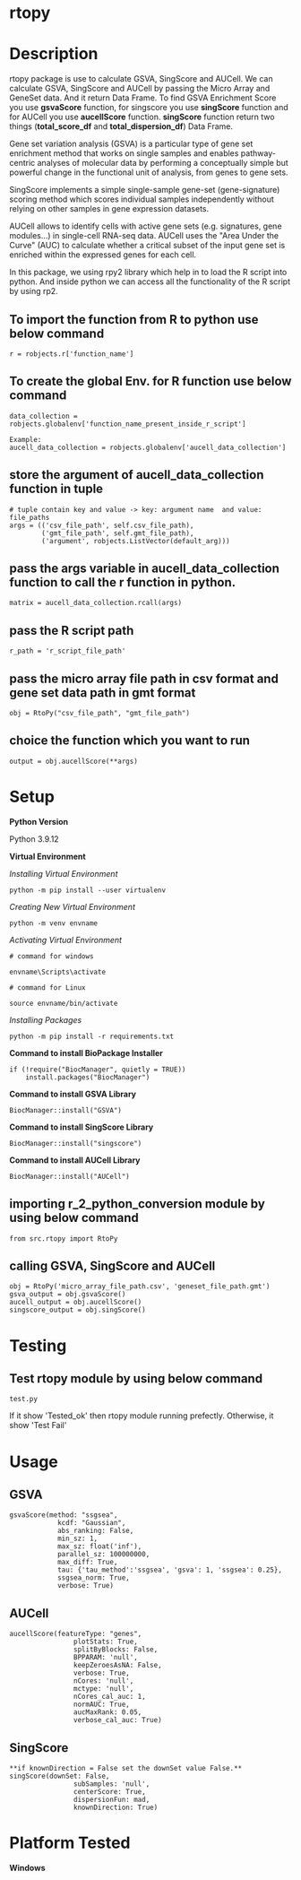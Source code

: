 # rtopy


# Description
rtopy package is use to calculate GSVA, SingScore and AUCell. We can
calculate GSVA, SingScore and AUCell by passing the Micro Array and GeneSet data.
And it return Data Frame. To find GSVA Enrichment Score you use **gsvaScore** function,
for singscore you use **singScore** function and for AUCell you use **aucellScore**
function. **singScore** function return two things (**total_score_df** and **total_dispersion_df**) Data Frame.

Gene set variation analysis (GSVA) is a particular type of gene set enrichment
method that works on single samples and enables pathway-centric analyses of 
molecular data by performing a conceptually simple but powerful change in the 
functional unit of analysis, from genes to gene sets.

SingScore implements a simple single-sample gene-set (gene-signature) scoring 
method which scores individual samples independently without relying on other 
samples in gene expression datasets.

AUCell allows to identify cells with active gene sets (e.g. signatures, gene 
modules...) in single-cell RNA-seq data. AUCell uses the "Area Under the Curve" 
(AUC) to calculate whether a critical subset of the input gene set is enriched 
within the expressed genes for each cell.

In this package, we using rpy2 library which help in to load the R script into python.
And inside python we can access all the functionality of the R script by using rp2.

## To import the function from R to python use below command
```console
r = robjects.r['function_name']
```

## To create the global Env. for R function use below command
```console
data_collection = robjects.globalenv['function_name_present_inside_r_script']

Example:
aucell_data_collection = robjects.globalenv['aucell_data_collection'] 
```

## store the argument of aucell_data_collection function in tuple 
```console
# tuple contain key and value -> key: argument name  and value: file_paths
args = (('csv_file_path', self.csv_file_path),
        ('gmt_file_path', self.gmt_file_path),
        ('argument', robjects.ListVector(default_arg)))
```
## pass the args variable in aucell_data_collection function to call the r function in python.
```console
matrix = aucell_data_collection.rcall(args)
```

## pass the R script path
```console
r_path = 'r_script_file_path'
```

## pass the micro array file path in csv format and gene set data path in gmt format
```console
obj = RtoPy("csv_file_path", "gmt_file_path")
```

## choice the function which you want to run
```console
output = obj.aucellScore(**args)
```

# Setup

**Python Version**

Python 3.9.12

**Virtual Environment**

*Installing Virtual Environment*
```console
python -m pip install --user virtualenv
```
*Creating New Virtual Environment*
```console
python -m venv envname
```
*Activating Virtual Environment*
```console
# command for windows

envname\Scripts\activate

# command for Linux

source envname/bin/activate
```
*Installing Packages*
```console
python -m pip install -r requirements.txt
```

**Command to install BioPackage Installer**
```console
if (!require("BiocManager", quietly = TRUE))
    install.packages("BiocManager")
```

**Command to install GSVA Library**
```console
BiocManager::install("GSVA")
```

**Command to install SingScore Library**
```console
BiocManager::install("singscore")
```

**Command to install AUCell Library**
```console
BiocManager::install("AUCell")
```

## importing r_2_python_conversion module by using below command

```console
from src.rtopy import RtoPy
```

## calling GSVA, SingScore and AUCell
```console
obj = RtoPy('micro_array_file_path.csv', 'geneset_file_path.gmt')
gsva_output = obj.gsvaScore()
aucell_output = obj.aucellScore()
singscore_output = obj.singScore()
```



# Testing

## Test rtopy module by using below command
```console
test.py
```
If it show 'Tested_ok' then rtopy module running prefectly. Otherwise, it show 'Test Fail'


# Usage

## GSVA
```console
gsvaScore(method: "ssgsea", 
            kcdf: "Gaussian", 
            abs_ranking: False,
            min_sz: 1,
            max_sz: float('inf'),
            parallel_sz: 100000000,
            max_diff: True,
            tau: {'tau_method':'ssgsea', 'gsva': 1, 'ssgsea': 0.25},
            ssgsea_norm: True,
            verbose: True)
```

## AUCell
```console
aucellScore(featureType: "genes",
                plotStats: True,
                splitByBlocks: False,
                BPPARAM: 'null',
                keepZeroesAsNA: False,
                verbose: True,
                nCores: 'null',
                mctype: 'null',
                nCores_cal_auc: 1,
                normAUC: True,
                aucMaxRank: 0.05,
                verbose_cal_auc: True)
```

## SingScore
```console
**if knownDirection = False set the downSet value False.**
singScore(downSet: False,
                subSamples: 'null',
                centerScore: True,
                dispersionFun: mad,
                knownDirection: True)
```

# Platform Tested

**Windows**
